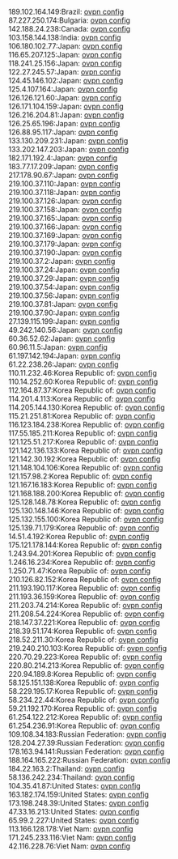 189.102.164.149:Brazil: [ovpn config](vpn/189_102_164_149.ovpn)  
87.227.250.174:Bulgaria: [ovpn config](vpn/87_227_250_174.ovpn)  
142.188.24.238:Canada: [ovpn config](vpn/142_188_24_238.ovpn)  
103.158.144.138:India: [ovpn config](vpn/103_158_144_138.ovpn)  
106.180.102.77:Japan: [ovpn config](vpn/106_180_102_77.ovpn)  
116.65.207.125:Japan: [ovpn config](vpn/116_65_207_125.ovpn)  
118.241.25.156:Japan: [ovpn config](vpn/118_241_25_156.ovpn)  
122.27.245.57:Japan: [ovpn config](vpn/122_27_245_57.ovpn)  
124.45.146.102:Japan: [ovpn config](vpn/124_45_146_102.ovpn)  
125.4.107.164:Japan: [ovpn config](vpn/125_4_107_164.ovpn)  
126.126.121.60:Japan: [ovpn config](vpn/126_126_121_60.ovpn)  
126.171.104.159:Japan: [ovpn config](vpn/126_171_104_159.ovpn)  
126.216.204.81:Japan: [ovpn config](vpn/126_216_204_81.ovpn)  
126.25.65.196:Japan: [ovpn config](vpn/126_25_65_196.ovpn)  
126.88.95.117:Japan: [ovpn config](vpn/126_88_95_117.ovpn)  
133.130.209.231:Japan: [ovpn config](vpn/133_130_209_231.ovpn)  
133.202.147.203:Japan: [ovpn config](vpn/133_202_147_203.ovpn)  
182.171.192.4:Japan: [ovpn config](vpn/182_171_192_4.ovpn)  
183.77.17.209:Japan: [ovpn config](vpn/183_77_17_209.ovpn)  
217.178.90.67:Japan: [ovpn config](vpn/217_178_90_67.ovpn)  
219.100.37.110:Japan: [ovpn config](vpn/219_100_37_110.ovpn)  
219.100.37.118:Japan: [ovpn config](vpn/219_100_37_118.ovpn)  
219.100.37.126:Japan: [ovpn config](vpn/219_100_37_126.ovpn)  
219.100.37.158:Japan: [ovpn config](vpn/219_100_37_158.ovpn)  
219.100.37.165:Japan: [ovpn config](vpn/219_100_37_165.ovpn)  
219.100.37.166:Japan: [ovpn config](vpn/219_100_37_166.ovpn)  
219.100.37.169:Japan: [ovpn config](vpn/219_100_37_169.ovpn)  
219.100.37.179:Japan: [ovpn config](vpn/219_100_37_179.ovpn)  
219.100.37.190:Japan: [ovpn config](vpn/219_100_37_190.ovpn)  
219.100.37.2:Japan: [ovpn config](vpn/219_100_37_2.ovpn)  
219.100.37.24:Japan: [ovpn config](vpn/219_100_37_24.ovpn)  
219.100.37.29:Japan: [ovpn config](vpn/219_100_37_29.ovpn)  
219.100.37.54:Japan: [ovpn config](vpn/219_100_37_54.ovpn)  
219.100.37.56:Japan: [ovpn config](vpn/219_100_37_56.ovpn)  
219.100.37.81:Japan: [ovpn config](vpn/219_100_37_81.ovpn)  
219.100.37.90:Japan: [ovpn config](vpn/219_100_37_90.ovpn)  
27.139.115.199:Japan: [ovpn config](vpn/27_139_115_199.ovpn)  
49.242.140.56:Japan: [ovpn config](vpn/49_242_140_56.ovpn)  
60.36.52.62:Japan: [ovpn config](vpn/60_36_52_62.ovpn)  
60.96.11.5:Japan: [ovpn config](vpn/60_96_11_5.ovpn)  
61.197.142.194:Japan: [ovpn config](vpn/61_197_142_194.ovpn)  
61.22.238.26:Japan: [ovpn config](vpn/61_22_238_26.ovpn)  
110.11.232.46:Korea Republic of: [ovpn config](vpn/110_11_232_46.ovpn)  
110.14.252.60:Korea Republic of: [ovpn config](vpn/110_14_252_60.ovpn)  
112.164.87.37:Korea Republic of: [ovpn config](vpn/112_164_87_37.ovpn)  
114.201.4.113:Korea Republic of: [ovpn config](vpn/114_201_4_113.ovpn)  
114.205.144.130:Korea Republic of: [ovpn config](vpn/114_205_144_130.ovpn)  
115.21.251.81:Korea Republic of: [ovpn config](vpn/115_21_251_81.ovpn)  
116.123.184.238:Korea Republic of: [ovpn config](vpn/116_123_184_238.ovpn)  
117.55.185.211:Korea Republic of: [ovpn config](vpn/117_55_185_211.ovpn)  
121.125.51.217:Korea Republic of: [ovpn config](vpn/121_125_51_217.ovpn)  
121.142.136.133:Korea Republic of: [ovpn config](vpn/121_142_136_133.ovpn)  
121.142.30.192:Korea Republic of: [ovpn config](vpn/121_142_30_192.ovpn)  
121.148.104.106:Korea Republic of: [ovpn config](vpn/121_148_104_106.ovpn)  
121.157.98.2:Korea Republic of: [ovpn config](vpn/121_157_98_2.ovpn)  
121.167.16.183:Korea Republic of: [ovpn config](vpn/121_167_16_183.ovpn)  
121.168.188.200:Korea Republic of: [ovpn config](vpn/121_168_188_200.ovpn)  
125.128.148.78:Korea Republic of: [ovpn config](vpn/125_128_148_78.ovpn)  
125.130.148.146:Korea Republic of: [ovpn config](vpn/125_130_148_146.ovpn)  
125.132.155.100:Korea Republic of: [ovpn config](vpn/125_132_155_100.ovpn)  
125.139.71.179:Korea Republic of: [ovpn config](vpn/125_139_71_179.ovpn)  
14.51.4.192:Korea Republic of: [ovpn config](vpn/14_51_4_192.ovpn)  
175.121.178.144:Korea Republic of: [ovpn config](vpn/175_121_178_144.ovpn)  
1.243.94.201:Korea Republic of: [ovpn config](vpn/1_243_94_201.ovpn)  
1.246.16.234:Korea Republic of: [ovpn config](vpn/1_246_16_234.ovpn)  
1.250.71.47:Korea Republic of: [ovpn config](vpn/1_250_71_47.ovpn)  
210.126.82.152:Korea Republic of: [ovpn config](vpn/210_126_82_152.ovpn)  
211.193.190.117:Korea Republic of: [ovpn config](vpn/211_193_190_117.ovpn)  
211.193.36.159:Korea Republic of: [ovpn config](vpn/211_193_36_159.ovpn)  
211.203.74.214:Korea Republic of: [ovpn config](vpn/211_203_74_214.ovpn)  
211.208.54.224:Korea Republic of: [ovpn config](vpn/211_208_54_224.ovpn)  
218.147.37.221:Korea Republic of: [ovpn config](vpn/218_147_37_221.ovpn)  
218.39.51.174:Korea Republic of: [ovpn config](vpn/218_39_51_174.ovpn)  
218.52.211.30:Korea Republic of: [ovpn config](vpn/218_52_211_30.ovpn)  
219.240.210.103:Korea Republic of: [ovpn config](vpn/219_240_210_103.ovpn)  
220.70.29.223:Korea Republic of: [ovpn config](vpn/220_70_29_223.ovpn)  
220.80.214.213:Korea Republic of: [ovpn config](vpn/220_80_214_213.ovpn)  
220.94.189.8:Korea Republic of: [ovpn config](vpn/220_94_189_8.ovpn)  
58.125.151.138:Korea Republic of: [ovpn config](vpn/58_125_151_138.ovpn)  
58.229.195.17:Korea Republic of: [ovpn config](vpn/58_229_195_17.ovpn)  
58.234.22.44:Korea Republic of: [ovpn config](vpn/58_234_22_44.ovpn)  
59.21.192.170:Korea Republic of: [ovpn config](vpn/59_21_192_170.ovpn)  
61.254.122.212:Korea Republic of: [ovpn config](vpn/61_254_122_212.ovpn)  
61.254.236.91:Korea Republic of: [ovpn config](vpn/61_254_236_91.ovpn)  
109.108.34.183:Russian Federation: [ovpn config](vpn/109_108_34_183.ovpn)  
128.204.27.39:Russian Federation: [ovpn config](vpn/128_204_27_39.ovpn)  
178.163.94.141:Russian Federation: [ovpn config](vpn/178_163_94_141.ovpn)  
188.164.165.222:Russian Federation: [ovpn config](vpn/188_164_165_222.ovpn)  
184.22.163.2:Thailand: [ovpn config](vpn/184_22_163_2.ovpn)  
58.136.242.234:Thailand: [ovpn config](vpn/58_136_242_234.ovpn)  
104.35.41.87:United States: [ovpn config](vpn/104_35_41_87.ovpn)  
163.182.174.159:United States: [ovpn config](vpn/163_182_174_159.ovpn)  
173.198.248.39:United States: [ovpn config](vpn/173_198_248_39.ovpn)  
47.33.16.213:United States: [ovpn config](vpn/47_33_16_213.ovpn)  
65.99.2.227:United States: [ovpn config](vpn/65_99_2_227.ovpn)  
113.166.128.178:Viet Nam: [ovpn config](vpn/113_166_128_178.ovpn)  
171.245.233.116:Viet Nam: [ovpn config](vpn/171_245_233_116.ovpn)  
42.116.228.76:Viet Nam: [ovpn config](vpn/42_116_228_76.ovpn)  
